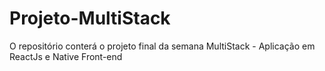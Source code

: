 # Projeto-MultiStack
O repositório conterá o projeto final da semana MultiStack - Aplicação em ReactJs e Native Front-end
